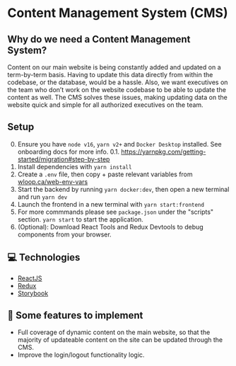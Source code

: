 # Content Management System (CMS)

## Why do we need a Content Management System?

Content on our main website is being constantly added and updated on a term-by-term basis. Having to update this data directly from within the codebase, or the database, would be a hassle. Also, we want executives on the team who don’t work on the website codebase to be able to update the content as well. The CMS solves these issues, making updating data on the website quick and simple for all authorized executives on the team.

## Setup

0. Ensure you have `node v16`, `yarn v2+` and `Docker Desktop` installed. See onboarding docs for more info.
   0.1. https://yarnpkg.com/getting-started/migration#step-by-step
1. Install dependencies with `yarn install`
2. Create a `.env` file, then copy + paste relevant variables from [wloop.ca/web-env-vars](wloop.ca/web-env-vars)
3. Start the backend by running `yarn docker:dev`, then open a new terminal and run `yarn dev`
4. Launch the frontend in a new terminal with `yarn start:frontend`
5. For more commmands please see `package.json` under the "scripts" section. `yarn start` to start the application.
6. (Optional): Download React Tools and Redux Devtools to debug components from your browser.

## 💻 Technologies

- [ReactJS](https://reactjs.org/)
- [Redux](https://redux.js.org/)
- [Storybook](https://storybook.js.org/)

## 🔨 Some features to implement

- Full coverage of dynamic content on the main website, so that the majority of updateable content on the site can be updated through the CMS.
- Improve the login/logout functionality logic.
